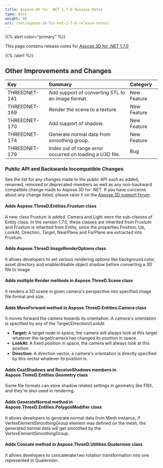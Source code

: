 ```yaml
---
title: Aspose.3D for .NET 1.7.0 Release Notes
type: docs
weight: 60
url: /net/aspose-3d-for-net-1-7-0-release-notes/
---
```


{{% alert color="primary" %}} 

This page contains release notes for [Aspose.3D for .NET 1.7.0](https://www.nuget.org/packages/Aspose.3D/1.7.0)

{{% /alert %}} 
## **Other Improvements and Changes**

|**Key**|**Summary**|**Category**|
| :- | :- | :- |
|THREEDNET-141|Add support of converting STL to an image format.|New Feature|
|THREEDNET-169|Render the scene to a texture.|New Feature|
|THREEDNET-170|Add support of shadow.|New Feature|
|THREEDNET-174|Generate normal data from smoothing group.|New Feature|
|THREEDNET-179|Index out of range error occurred on loading a U3D file.|Bug|
### **Public API and Backwards Incompatible Changes**
See the list for any changes made to the public API such as added, renamed, removed or deprecated members as well as any non-backward compatible change made to Aspose.3D for .NET. If you have concerns about any change listed, please raise it on the [Aspose.3D support forum](https://forum.aspose.com/c/3d/18).
#### **Adds Aspose.ThreeD.Entities.Frustum class**
A new class Frustum is added. Camera and Light were the sub-classes of Entity class. In the version 1.7.0, these classes are inherited from Frustum and Frustum is inherited from Entity, since the properties Position, Up, LookAt, Direction, Target, NearPlane and FarPlane are extracted into Frustum.
#### **Adds Aspose.ThreeD.ImageRenderOptions class**
It allows developers to set various rendering options like background color, asset directory and enable/disable object shadow before converting a 3D file to image.
#### **Adds multiple Render methods in Aspose.ThreeD.Scene class**
It renders a 3D scene in given camera's perspective into specified image file format and size.
#### **Adds MoveForward method in Aspose.ThreeD.Entities.Camera class**
It moves forward the camera towards its orientation. A camera's orientation is specified by any of the Target/Direction/LookAt

- **Target:** A target node in space, the camera will always look at this target whatever the target/camera has changed its position in space.
- **LookAt:** A fixed position in space, the camera will always look at this position.
- **Direction:** A direction vector, a camera's orientation is directly specified by this vector whatever its position is.
#### **Adds CastShadows and ReceiveShadows members in Aspose.ThreeD.Entities.Geometry class**
Some file formats can store shadow related settings in geometry like FBX, and they're also used in rendering.
#### **Adds GenerateNormal method in Aspose.ThreeD.Entities.PolygonModifier class**
It allows developers to generate normal data from Mesh instance, if VertexElementSmoothingGroup element was defined on the mesh, the generated normal data will get smoothed by the VertexElementSmoothingGroup.
#### **Adds Concate method in Aspose.ThreeD.Utilities.Quaternion class**
It allows developers to concatenate two rotation transformation into one represented in Quaternion.
